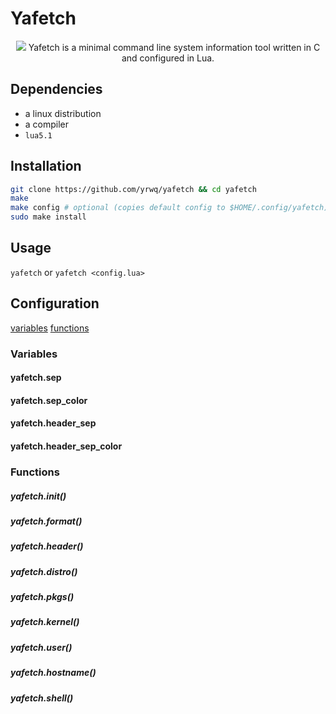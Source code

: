 # Yafetch

<div align="center">
<img src="http://0x0.st/-P91.png">
Yafetch is a minimal command line system information tool written in C and configured in Lua.
</div>

## Dependencies

- a linux distribution
- a compiler
- `lua5.1`

## Installation

```zsh
git clone https://github.com/yrwq/yafetch && cd yafetch
make
make config # optional (copies default config to $HOME/.config/yafetch)
sudo make install
```

## Usage

`yafetch` or `yafetch <config.lua>`

## Configuration

[variables](https://github.com/yrwq/yafetch#variables)
[functions](https://github.com/yrwq/yafetch#functions)

### Variables

#### yafetch.sep
#### yafetch.sep_color
#### yafetch.header_sep
#### yafetch.header_sep_color

### Functions

##### yafetch.init()
##### yafetch.format()
##### yafetch.header()
##### yafetch.distro()
##### yafetch.pkgs()
##### yafetch.kernel()
##### yafetch.user()
##### yafetch.hostname()
##### yafetch.shell()

